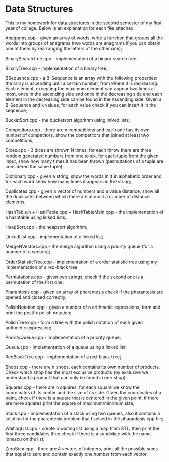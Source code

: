 # Data Structures

This is my homework for data structures in the second semester of my first year of college. Below is an explanation for each file attached.

Anagrams.cpp - given an array of words, write a function that groups all the words into groups of anagrams (two words are anagrams if you can obtain one of them by rearranging the letters of the other one);

BinarySearchTree.cpp - implementation of a binary search tree;

BinaryTree.cpp - implementation of a binary tree;

BSequence.cpp - a B-Sequence is an array with the following properties: the array is ascending until a certain number, from where it is decreasing. Each element, excepting the maximum element can appear two times at most, once in the ascending side and once in the decreasing side and each element in the decreasing side can be found in the ascending side. Given a B-Sequence and k values, for each value check if you can insert it in the sequence;

BucketSort.cpp - the bucketsort algorithm using linked lists;

Competitors.cpp - there are n competitions and each one has its own number of competitors, show the competitors that joined at least two competitions;

Dices.cpp - 3 dices are thrown N times, for each throw there are three random generated numbers from one to six, for each tuple from the given input, show how many times it has been thrown (permutations of a tuple are considered the same tuple);

Dictionary.cpp - given a string, show the words in it in alphabetic order and for each word show how many times it appears in the string;

Duplicates.cpp - given a vector of numbers and a value distance, show all the duplicates between which there are at most a number of distance elements;

HashTable.h + HashTable.cpp + HashTableMain.cpp - the implementation of a hashtable using linked lists;

HeapSort.cpp - the heapsort algorithm;

LinkedList.cpp - implementation of a linked list;

MergeNVectors.cpp - the merge algorithm using a priority queue (for a number of n vectors);

OrderStatisticTree.cpp - implementation of a order statistic tree using my implementation of a red-black tree;

Permutations.cpp - given two strings, check if the second one is a permutation of the first one;

Pharantesis.cpp - given an array of pharantesis check if the pharantesis are opened and closed correctly;

PolishNotation.cpp - given a number of n arithmetic expressions, form and print the postfix polish notation;

PolishTree.cpp - form a tree with the polish notation of each given arithmetic expression;

PriorityQueue.cpp - implementation of a priority queue;

Queue.cpp - implementation of a queue using a linked list;

RedBlackTree.cpp - implementation of a red-black tree;

Shops.cpp - there are n shops, each contains its own number of products. Check which shop has the most exclusive products (by exclusive we understand a product that can only be found in one shop);

Squares.cpp - there are n squares, for each square we know the coordinates of its center and the size of its side. Given the coordinates of a point, check if there is a square that is centered in the given point, if there are more squares print the square of maximum/minimum size;

Stack.cpp - implementation of a stack using two queues, also it contains a solution for the pharantesis problem that I solved in the pharantesis.cpp file;

WaitingList.cpp - create a waiting list using a map from STL, then print the first three candidates then check if there is a candidate with the name Ionescu on the list;

ZeroSum.cpp - there are 4 vectors of integers, print all the possible sums that equal to zero and contain exactly one number from each vector. 

